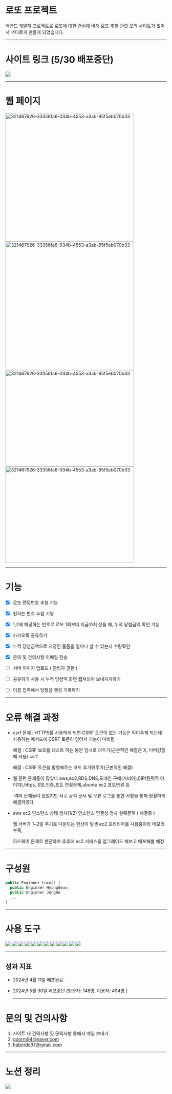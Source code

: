# 로또 프로젝트 
백엔드 개발자 프로젝트로 로또에 대한 관심에 비해 로또 추첨 관련 모의 사이트가 없어서 색다르게 만들게 되었습니다.



---



# 사이트 링크 (5/30 배포중단)

  
<a href="https://luco777.store/?v=2dc108364f7542d6a1557ef722396c66&pvs=4" target="_blank">
    <img src="https://img.shields.io/badge/로또 추첨 사이트-181717?style=for-the-badge&logo=Apple Arcade&logoColor=white">
  </a>




---
# 웹 페이지    

<img width="400" alt="321467926-33356fa6-034b-4553-a3ab-95f5eb070b33" src="https://github.com/HyungGeun94/luko6/assets/152036928/7f0c4d40-479f-41fb-b9cd-17946269b3d3">
<img width="400" alt="321467926-33356fa6-034b-4553-a3ab-95f5eb070b33" src="https://github.com/HyungGeun94/luko6/assets/152036928/d5f91bf1-e24c-4306-9cb2-340987b7ceae">
<img width="400" height = "300" alt="321467926-33356fa6-034b-4553-a3ab-95f5eb070b33" src="https://github.com/HyungGeun94/luko6/assets/152036928/eaf8b1f1-0edc-4d59-b809-e890e98a66ea">
<img width="400" height = "300" alt="321467926-33356fa6-034b-4553-a3ab-95f5eb070b33" src="https://github.com/HyungGeun94/luko6/assets/152036928/a6280715-daf2-41dd-8055-cd1d33c8e918">




---




# 기능

- [x] 로또 랜덤번호 추첨 기능
- [x] 원하는 번호 추첨 기능
- [x] 1,2에 해당하는 번호로 로또 1회부터 지금까지 샀을 때, 누적 당첨금액 확인 기능
- [x] 카카오톡 공유하기
- [x] 누적 당첨금액으로 지정된 물품을 얼마나 살 수 있는지 수량확인
- [x] 문의 및 건의사항 이메일 전송
- [ ] 서버 이미지 업로드 ( 관리자 권한 )
- [ ] 공유하기 사용 시 누적 당첨액 화면 캡쳐되어 보내지게하기
- [ ] 이름 입력해서 당첨금 랭킹 기록하기






---

# 오류 해결 과정
* csrf 문제 : HTTPS를 사용하게 되면 CSRF 토큰이 없는 기능은 막아주게 되는데 사용하는 메서드에 CSRF 토큰이 없어서 기능이 마비됨


  해결 : CSRF 보호를 테스트 하는 동안 임시로 꺼두기(근본적인 해결은 X, 디버깅할 때 사용) csrf


  해결 : CSRF 토큰을 발행해주는 코드 추가해주기(근본적인 해결)


* 웹 관련 문제들이 많았다 aws,ec2,RDS,DNS,도매인 구매(가비아),EIP(탄력적 아이피),https, SSL인증,포트 연결문제,ubuntu ec2 포트변경 등


   여러 문제들이 있었지만 서로 공식 문서 및 오류 로그를 통한 서칭을 통해 원활하게 해결하였다


* aws ec2 인스턴스 상태 검사(1/2) 인스턴스 연결성 검사 실패문제 ( 해결중 )

 
   웹 서버가 1~2일 주기로 다운되는 현상이 발생 ec2 프리티어를 사용중이라 메모리 부족,


  하드웨어 문제로 판단하여 추후에 ec2 서비스를 업그레이드 해보고 배포해볼 예정

---


# 구성원
```swift
public Enginner Luco() {
  public Enginner HyungGeun;
  public Enginner JongHo
  ...
}
```


---

# 사용 도구

<img src="https://img.shields.io/badge/springboot 3.2.3 -6DB33F?style=for-the-badge&logo=springboot&logoColor=white">

<img src="https://img.shields.io/badge/java 17 -007396?style=for-the-badge&logo=java&logoColor=white">
<img src="https://img.shields.io/badge/mysql 8.0.28 -4479A1?style=for-the-badge&logo=mysql&logoColor=white">


<img src="https://img.shields.io/badge/git-F05032?style=for-the-badge&logo=git&logoColor=white">

<img src="https://img.shields.io/badge/github-181717?style=for-the-badge&logo=github&logoColor=white">
  


 <img src="https://img.shields.io/badge/amazonaws-232F3E?style=for-the-badge&logo=amazonaws&logoColor=white"> 

 <img src="https://img.shields.io/badge/amazonec2-232F3E?style=for-the-badge&logo=amazonec2&logoColor=white"> 

  <img src="https://img.shields.io/badge/amazonRDS-232F3E?style=for-the-badge&logo=amazonrds&logoColor=white"> 



 

  <img src="https://img.shields.io/badge/html5-E34F26?style=for-the-badge&logo=html5&logoColor=white">

  <img src="https://img.shields.io/badge/css-1572B6?style=for-the-badge&logo=css3&logoColor=white">

  <img src="https://img.shields.io/badge/javascript-F7DF1E?style=for-the-badge&logo=javascript&logoColor=black">

  <img src="https://img.shields.io/badge/jquery 3.7.1 -0769AD?style=for-the-badge&logo=jquery&logoColor=white">

  

  ---


## 성과 지표

- 2024년 4월 11일 배포완료.
- 2024년 5월 30일 배포중단 (방문자: 148명, 이용자: 494명 ) 


  ---




  
# 문의 및 건의사항

1. 사이트 내 건의사항 및 문의사항 통해서 메일 보내기 
2. goorm94@naver.com
3. haberde97@gmail.com
---
# 노션 정리
<a href="https://carpal-dumpling-37b.notion.site/5ae55b5632ed4e719effd6abe0558f83?v=2dc108364f7542d6a1557ef722396c66&pvs=4" target="_blank">
                   <img src="https://img.shields.io/badge/notion-181717?style=for-the-badge&logo=notion&logoColor=white">
                </a>
                
